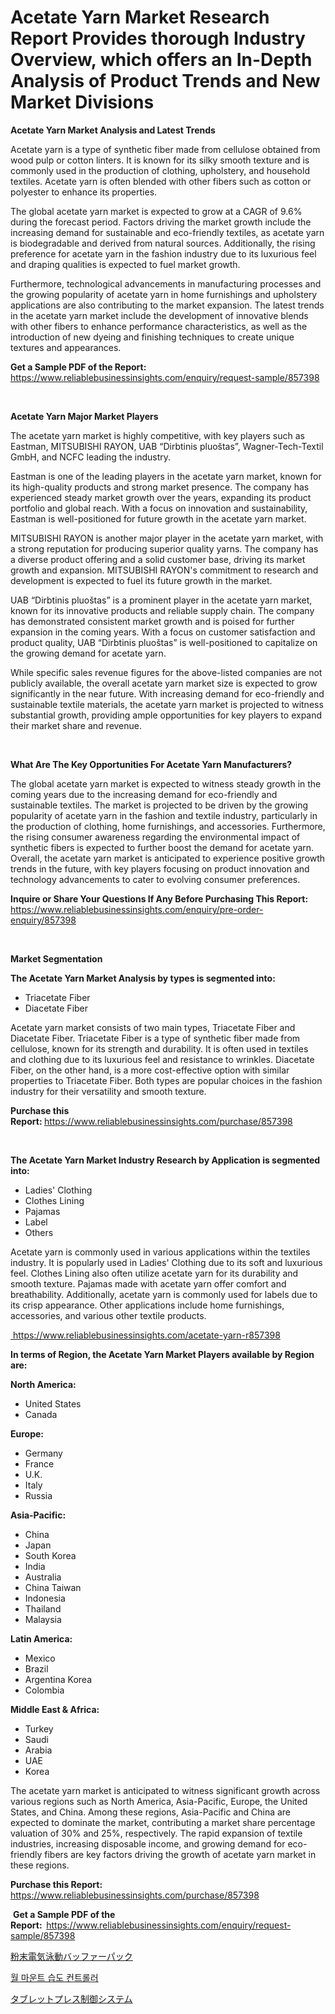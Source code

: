 <p><h1>Acetate Yarn Market Research Report Provides thorough Industry Overview, which offers an In-Depth Analysis of Product Trends and New Market Divisions</h1></p><p><strong>Acetate Yarn Market Analysis and Latest Trends</strong></p>
<p><p>Acetate yarn is a type of synthetic fiber made from cellulose obtained from wood pulp or cotton linters. It is known for its silky smooth texture and is commonly used in the production of clothing, upholstery, and household textiles. Acetate yarn is often blended with other fibers such as cotton or polyester to enhance its properties.</p><p>The global acetate yarn market is expected to grow at a CAGR of 9.6% during the forecast period. Factors driving the market growth include the increasing demand for sustainable and eco-friendly textiles, as acetate yarn is biodegradable and derived from natural sources. Additionally, the rising preference for acetate yarn in the fashion industry due to its luxurious feel and draping qualities is expected to fuel market growth.</p><p>Furthermore, technological advancements in manufacturing processes and the growing popularity of acetate yarn in home furnishings and upholstery applications are also contributing to the market expansion. The latest trends in the acetate yarn market include the development of innovative blends with other fibers to enhance performance characteristics, as well as the introduction of new dyeing and finishing techniques to create unique textures and appearances.</p></p>
<p><strong>Get a Sample PDF of the Report:&nbsp;</strong> <a href="https://www.reliablebusinessinsights.com/enquiry/request-sample/857398">https://www.reliablebusinessinsights.com/enquiry/request-sample/857398</a></p>
<p>&nbsp;</p>
<p><strong>Acetate Yarn Major Market Players</strong></p>
<p><p>The acetate yarn market is highly competitive, with key players such as Eastman, MITSUBISHI RAYON, UAB “Dirbtinis pluoštas”, Wagner-Tech-Textil GmbH, and NCFC leading the industry. </p><p>Eastman is one of the leading players in the acetate yarn market, known for its high-quality products and strong market presence. The company has experienced steady market growth over the years, expanding its product portfolio and global reach. With a focus on innovation and sustainability, Eastman is well-positioned for future growth in the acetate yarn market.</p><p>MITSUBISHI RAYON is another major player in the acetate yarn market, with a strong reputation for producing superior quality yarns. The company has a diverse product offering and a solid customer base, driving its market growth and expansion. MITSUBISHI RAYON's commitment to research and development is expected to fuel its future growth in the market.</p><p>UAB “Dirbtinis pluoštas” is a prominent player in the acetate yarn market, known for its innovative products and reliable supply chain. The company has demonstrated consistent market growth and is poised for further expansion in the coming years. With a focus on customer satisfaction and product quality, UAB “Dirbtinis pluoštas” is well-positioned to capitalize on the growing demand for acetate yarn.</p><p>While specific sales revenue figures for the above-listed companies are not publicly available, the overall acetate yarn market size is expected to grow significantly in the near future. With increasing demand for eco-friendly and sustainable textile materials, the acetate yarn market is projected to witness substantial growth, providing ample opportunities for key players to expand their market share and revenue.</p></p>
<p>&nbsp;</p>
<p><strong>What Are The Key Opportunities For Acetate Yarn Manufacturers?</strong></p>
<p><p>The global acetate yarn market is expected to witness steady growth in the coming years due to the increasing demand for eco-friendly and sustainable textiles. The market is projected to be driven by the growing popularity of acetate yarn in the fashion and textile industry, particularly in the production of clothing, home furnishings, and accessories. Furthermore, the rising consumer awareness regarding the environmental impact of synthetic fibers is expected to further boost the demand for acetate yarn. Overall, the acetate yarn market is anticipated to experience positive growth trends in the future, with key players focusing on product innovation and technology advancements to cater to evolving consumer preferences.</p></p>
<p><strong>Inquire or Share Your Questions If Any Before Purchasing This Report:</strong> <a href="https://www.reliablebusinessinsights.com/enquiry/pre-order-enquiry/857398">https://www.reliablebusinessinsights.com/enquiry/pre-order-enquiry/857398</a></p>
<p>&nbsp;</p>
<p><strong>Market Segmentation</strong></p>
<p><strong>The Acetate Yarn Market Analysis by types is segmented into:</strong></p>
<p><ul><li>Triacetate Fiber</li><li>Diacetate Fiber</li></ul></p>
<p><p>Acetate yarn market consists of two main types, Triacetate Fiber and Diacetate Fiber. Triacetate Fiber is a type of synthetic fiber made from cellulose, known for its strength and durability. It is often used in textiles and clothing due to its luxurious feel and resistance to wrinkles. Diacetate Fiber, on the other hand, is a more cost-effective option with similar properties to Triacetate Fiber. Both types are popular choices in the fashion industry for their versatility and smooth texture.</p></p>
<p><strong>Purchase this Report:&nbsp;</strong><a href="https://www.reliablebusinessinsights.com/purchase/857398">https://www.reliablebusinessinsights.com/purchase/857398</a></p>
<p>&nbsp;</p>
<p><strong>The Acetate Yarn Market Industry Research by Application is segmented into:</strong></p>
<p><ul><li>Ladies' Clothing</li><li>Clothes Lining</li><li>Pajamas</li><li>Label</li><li>Others</li></ul></p>
<p><p>Acetate yarn is commonly used in various applications within the textiles industry. It is popularly used in Ladies' Clothing due to its soft and luxurious feel. Clothes Lining also often utilize acetate yarn for its durability and smooth texture. Pajamas made with acetate yarn offer comfort and breathability. Additionally, acetate yarn is commonly used for labels due to its crisp appearance. Other applications include home furnishings, accessories, and various other textile products.</p></p>
<p><a href="https://www.reliablebusinessinsights.com/acetate-yarn-r857398">&nbsp;https://www.reliablebusinessinsights.com/acetate-yarn-r857398</a></p>
<p><strong>In terms of Region, the Acetate Yarn Market Players available by Region are:</strong></p>
<p>
    <p> <strong> North America: </strong>
        <ul>
            <li>United States</li>
            <li>Canada</li>
        </ul>
        </p> 
    <p> <strong> Europe: </strong>
        <ul>
            <li>Germany</li>
            <li>France</li>
            <li>U.K.</li>
            <li>Italy</li>
            <li>Russia</li>
        </ul>
        </p> 
    <p> <strong> Asia-Pacific: </strong>
        <ul>
            <li>China</li>
            <li>Japan</li>
            <li>South Korea</li>
            <li>India</li>
            <li>Australia</li>
            <li>China Taiwan</li>
            <li>Indonesia</li>
            <li>Thailand</li>
            <li>Malaysia</li>
        </ul>
        </p> 
    <p> <strong> Latin America: </strong>
        <ul>
            <li>Mexico</li>
            <li>Brazil</li>
            <li>Argentina Korea</li>
            <li>Colombia</li>
        </ul>
        </p> 
    <p> <strong> Middle East & Africa: </strong>
        <ul>
            <li>Turkey</li>
            <li>Saudi</li>
            <li>Arabia</li>
            <li>UAE</li>
            <li>Korea</li>
        </ul>
    </p>
    </p>
<p><p>The acetate yarn market is anticipated to witness significant growth across various regions such as North America, Asia-Pacific, Europe, the United States, and China. Among these regions, Asia-Pacific and China are expected to dominate the market, contributing a market share percentage valuation of 30% and 25%, respectively. The rapid expansion of textile industries, increasing disposable income, and growing demand for eco-friendly fibers are key factors driving the growth of acetate yarn market in these regions.</p></p>
<p><strong>Purchase this Report: </strong><a href="https://www.reliablebusinessinsights.com/purchase/857398">https://www.reliablebusinessinsights.com/purchase/857398</a></p>
<p>&nbsp;<strong>Get a Sample PDF of the Report:&nbsp;&nbsp;</strong><a href="https://www.reliablebusinessinsights.com/enquiry/request-sample/857398">https://www.reliablebusinessinsights.com/enquiry/request-sample/857398</a></p>
<p><strong></strong></p>
<p><p><a href="https://github.com/nxboeu02965442/Market-Research-Report-List-3/blob/main/2346801111690.md">粉末電気泳動バッファーパック</a></p><p><a href="https://github.com/hasanrajibul387/Market-Research-Report-List-1/blob/main/8694224129493.md">월 마운트 습도 컨트롤러</a></p><p><a href="https://github.com/moulafa/Market-Research-Report-List-2/blob/main/6032983111691.md">タブレットプレス制御システム</a></p></p>